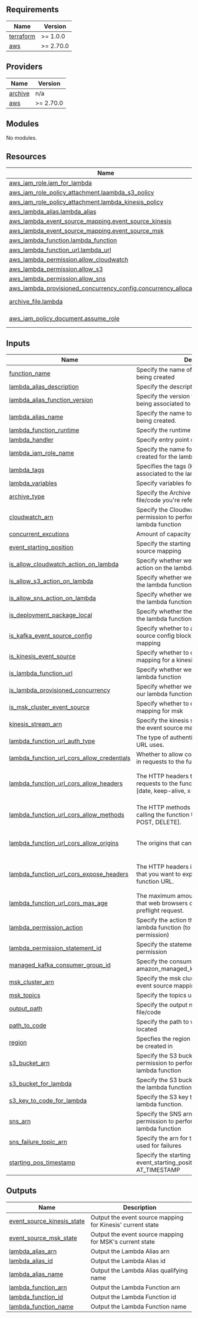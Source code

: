 ## Requirements

| Name | Version |
|------|---------|
| <a name="requirement_terraform"></a> [terraform](#requirement\_terraform) | >= 1.0.0 |
| <a name="requirement_aws"></a> [aws](#requirement\_aws) | >= 2.70.0 |

## Providers

| Name | Version |
|------|---------|
| <a name="provider_archive"></a> [archive](#provider\_archive) | n/a |
| <a name="provider_aws"></a> [aws](#provider\_aws) | >= 2.70.0 |

## Modules

No modules.

## Resources

| Name | Type |
|------|------|
| [aws_iam_role.iam_for_lambda](https://registry.terraform.io/providers/hashicorp/aws/latest/docs/resources/iam_role) | resource |
| [aws_iam_role_policy_attachment.laambda_s3_policy](https://registry.terraform.io/providers/hashicorp/aws/latest/docs/resources/iam_role_policy_attachment) | resource |
| [aws_iam_role_policy_attachment.lambda_kinesis_policy](https://registry.terraform.io/providers/hashicorp/aws/latest/docs/resources/iam_role_policy_attachment) | resource |
| [aws_lambda_alias.lambda_alias](https://registry.terraform.io/providers/hashicorp/aws/latest/docs/resources/lambda_alias) | resource |
| [aws_lambda_event_source_mapping.event_source_kinesis](https://registry.terraform.io/providers/hashicorp/aws/latest/docs/resources/lambda_event_source_mapping) | resource |
| [aws_lambda_event_source_mapping.event_source_msk](https://registry.terraform.io/providers/hashicorp/aws/latest/docs/resources/lambda_event_source_mapping) | resource |
| [aws_lambda_function.lambda_function](https://registry.terraform.io/providers/hashicorp/aws/latest/docs/resources/lambda_function) | resource |
| [aws_lambda_function_url.lambda_url](https://registry.terraform.io/providers/hashicorp/aws/latest/docs/resources/lambda_function_url) | resource |
| [aws_lambda_permission.allow_cloudwatch](https://registry.terraform.io/providers/hashicorp/aws/latest/docs/resources/lambda_permission) | resource |
| [aws_lambda_permission.allow_s3](https://registry.terraform.io/providers/hashicorp/aws/latest/docs/resources/lambda_permission) | resource |
| [aws_lambda_permission.allow_sns](https://registry.terraform.io/providers/hashicorp/aws/latest/docs/resources/lambda_permission) | resource |
| [aws_lambda_provisioned_concurrency_config.concurrency_allocation](https://registry.terraform.io/providers/hashicorp/aws/latest/docs/resources/lambda_provisioned_concurrency_config) | resource |
| [archive_file.lambda](https://registry.terraform.io/providers/hashicorp/archive/latest/docs/data-sources/file) | data source |
| [aws_iam_policy_document.assume_role](https://registry.terraform.io/providers/hashicorp/aws/latest/docs/data-sources/iam_policy_document) | data source |

## Inputs

| Name | Description | Type | Default | Required |
|------|-------------|------|---------|:--------:|
| <a name="input_function_name"></a> [function\_name](#input\_function\_name) | Specify the name of the lambda function being created | `string` | n/a | yes |
| <a name="input_lambda_alias_description"></a> [lambda\_alias\_description](#input\_lambda\_alias\_description) | Specify the description for the lambda alias. | `string` | n/a | yes |
| <a name="input_lambda_alias_function_version"></a> [lambda\_alias\_function\_version](#input\_lambda\_alias\_function\_version) | Specify the version for the lambda function being associated to the alias. | `string` | n/a | yes |
| <a name="input_lambda_alias_name"></a> [lambda\_alias\_name](#input\_lambda\_alias\_name) | Specify the name to use for the lambda alias being created. | `string` | n/a | yes |
| <a name="input_lambda_function_runtime"></a> [lambda\_function\_runtime](#input\_lambda\_function\_runtime) | Specify the runtime for the lambda function | `string` | n/a | yes |
| <a name="input_lambda_handler"></a> [lambda\_handler](#input\_lambda\_handler) | Specify entry point of your function | `string` | n/a | yes |
| <a name="input_lambda_iam_role_name"></a> [lambda\_iam\_role\_name](#input\_lambda\_iam\_role\_name) | Specify the name for the Iam role that will be created for the lambda function | `string` | n/a | yes |
| <a name="input_lambda_tags"></a> [lambda\_tags](#input\_lambda\_tags) | Specifies the tags (Key, Value pairs) to be associated to the lambda resources | `map(string)` | n/a | yes |
| <a name="input_lambda_variables"></a> [lambda\_variables](#input\_lambda\_variables) | Specify variables for our lambda function | `map(string)` | n/a | yes |
| <a name="input_archive_type"></a> [archive\_type](#input\_archive\_type) | Specify the Archive type to be used for the file/code you're referencing | `string` | `"ZIP"` | no |
| <a name="input_cloudwatch_arn"></a> [cloudwatch\_arn](#input\_cloudwatch\_arn) | Specify the Cloudwatch arn you want to give permission to perform an action on the lambda function | `string` | `""` | no |
| <a name="input_concurrent_excutions"></a> [concurrent\_excutions](#input\_concurrent\_excutions) | Amount of capacity to allocate | `number` | `1` | no |
| <a name="input_event_starting_position"></a> [event\_starting\_position](#input\_event\_starting\_position) | Specify the starting position for the event source mapping | `string` | `"LATEST"` | no |
| <a name="input_is_allow_cloudwatch_action_on_lambda"></a> [is\_allow\_cloudwatch\_action\_on\_lambda](#input\_is\_allow\_cloudwatch\_action\_on\_lambda) | Specify whether we'll allow Cloudwatch an action on the lambda function | `bool` | `false` | no |
| <a name="input_is_allow_s3_action_on_lambda"></a> [is\_allow\_s3\_action\_on\_lambda](#input\_is\_allow\_s3\_action\_on\_lambda) | Specify whether we'll allow S3 an action on the lambda function | `bool` | `false` | no |
| <a name="input_is_allow_sns_action_on_lambda"></a> [is\_allow\_sns\_action\_on\_lambda](#input\_is\_allow\_sns\_action\_on\_lambda) | Specify whether we'll allow SNS an action on the lambda function | `bool` | `false` | no |
| <a name="input_is_deployment_package_local"></a> [is\_deployment\_package\_local](#input\_is\_deployment\_package\_local) | Specify whether the zip file with the code for the lambda function is stored on S3. | `bool` | `false` | no |
| <a name="input_is_kafka_event_source_config"></a> [is\_kafka\_event\_source\_config](#input\_is\_kafka\_event\_source\_config) | Specify whether to add in the kafka event source config block for the msk event source mapping | `bool` | `false` | no |
| <a name="input_is_kinesis_event_source"></a> [is\_kinesis\_event\_source](#input\_is\_kinesis\_event\_source) | Specify whether to create the event source mapping for a kinesis stream | `bool` | `false` | no |
| <a name="input_is_lambda_function_url"></a> [is\_lambda\_function\_url](#input\_is\_lambda\_function\_url) | Specify whether we'll create a url for our lambda function | `bool` | `false` | no |
| <a name="input_is_lambda_provisioned_concurrency"></a> [is\_lambda\_provisioned\_concurrency](#input\_is\_lambda\_provisioned\_concurrency) | Specify whether we provision concurrency or our lambda function | `bool` | `false` | no |
| <a name="input_is_msk_cluster_event_source"></a> [is\_msk\_cluster\_event\_source](#input\_is\_msk\_cluster\_event\_source) | Specify whether to create the event source mapping for msk | `bool` | `false` | no |
| <a name="input_kinesis_stream_arn"></a> [kinesis\_stream\_arn](#input\_kinesis\_stream\_arn) | Specify the kinesis stream arn to be used in the event source mapping | `string` | `""` | no |
| <a name="input_lambda_function_url_auth_type"></a> [lambda\_function\_url\_auth\_type](#input\_lambda\_function\_url\_auth\_type) | The type of authentication that the function URL uses. | `string` | `"AWS_IAM"` | no |
| <a name="input_lambda_function_url_cors_allow_credentials"></a> [lambda\_function\_url\_cors\_allow\_credentials](#input\_lambda\_function\_url\_cors\_allow\_credentials) | Whether to allow cookies or other credentials in requests to the function URL. | `bool` | `false` | no |
| <a name="input_lambda_function_url_cors_allow_headers"></a> [lambda\_function\_url\_cors\_allow\_headers](#input\_lambda\_function\_url\_cors\_allow\_headers) | The HTTP headers that origins can include in requests to the function URL. For example: [date, keep-alive, x-custom-header]. | `set(string)` | <pre>[<br>  "date",<br>  "keep-alive"<br>]</pre> | no |
| <a name="input_lambda_function_url_cors_allow_methods"></a> [lambda\_function\_url\_cors\_allow\_methods](#input\_lambda\_function\_url\_cors\_allow\_methods) | The HTTP methods that are allowed when calling the function URL. For example: [GET, POST, DELETE]. | `set(string)` | <pre>[<br>  "*"<br>]</pre> | no |
| <a name="input_lambda_function_url_cors_allow_origins"></a> [lambda\_function\_url\_cors\_allow\_origins](#input\_lambda\_function\_url\_cors\_allow\_origins) | The origins that can access the function URL. | `set(string)` | <pre>[<br>  "*"<br>]</pre> | no |
| <a name="input_lambda_function_url_cors_expose_headers"></a> [lambda\_function\_url\_cors\_expose\_headers](#input\_lambda\_function\_url\_cors\_expose\_headers) | The HTTP headers in your function response that you want to expose to origins that call the function URL. | `set(string)` | <pre>[<br>  "keep-alive",<br>  "date"<br>]</pre> | no |
| <a name="input_lambda_function_url_cors_max_age"></a> [lambda\_function\_url\_cors\_max\_age](#input\_lambda\_function\_url\_cors\_max\_age) | The maximum amount of time, in seconds, that web browsers can cache results of a preflight request. | `number` | `0` | no |
| <a name="input_lambda_permission_action"></a> [lambda\_permission\_action](#input\_lambda\_permission\_action) | Specify the action that will be allowed on the lambda function (to be used in aws lambda permission) | `string` | `"lambda:InvokeFunction"` | no |
| <a name="input_lambda_permission_statement_id"></a> [lambda\_permission\_statement\_id](#input\_lambda\_permission\_statement\_id) | Specify the statement id for the aws lambda permission | `string` | `""` | no |
| <a name="input_managed_kafka_consumer_group_id"></a> [managed\_kafka\_consumer\_group\_id](#input\_managed\_kafka\_consumer\_group\_id) | Specify the consumer group id for the amazon\_managed\_kafka\_event\_source\_config | `string` | `""` | no |
| <a name="input_msk_cluster_arn"></a> [msk\_cluster\_arn](#input\_msk\_cluster\_arn) | Specify the msk cluster arn to be used in the event source mapping | `string` | `""` | no |
| <a name="input_msk_topics"></a> [msk\_topics](#input\_msk\_topics) | Specify the topics used in the msk cluster | `set(string)` | `[]` | no |
| <a name="input_output_path"></a> [output\_path](#input\_output\_path) | Specify the output name of the zipped file/code | `string` | `""` | no |
| <a name="input_path_to_code"></a> [path\_to\_code](#input\_path\_to\_code) | Specify the path to where your file/code is located | `string` | `""` | no |
| <a name="input_region"></a> [region](#input\_region) | Specfies the region in which this resouce will be created in | `string` | `"af-south-1"` | no |
| <a name="input_s3_bucket_arn"></a> [s3\_bucket\_arn](#input\_s3\_bucket\_arn) | Specify the S3 bucket arn you want to give permission to perform an action on the lambda function | `string` | `""` | no |
| <a name="input_s3_bucket_for_lambda"></a> [s3\_bucket\_for\_lambda](#input\_s3\_bucket\_for\_lambda) | Specify the S3 bucket where your code for the lambda function lives. | `string` | `""` | no |
| <a name="input_s3_key_to_code_for_lambda"></a> [s3\_key\_to\_code\_for\_lambda](#input\_s3\_key\_to\_code\_for\_lambda) | Specify the S3 key to your code for the lambda function. | `string` | `""` | no |
| <a name="input_sns_arn"></a> [sns\_arn](#input\_sns\_arn) | Specify the SNS arn you want to give permission to perform an action on the lambda function | `string` | `""` | no |
| <a name="input_sns_failure_topic_arn"></a> [sns\_failure\_topic\_arn](#input\_sns\_failure\_topic\_arn) | Specify the arn for the sns topic that will be used for failures | `string` | `""` | no |
| <a name="input_starting_pos_timestamp"></a> [starting\_pos\_timestamp](#input\_starting\_pos\_timestamp) | Specify the starting position timestamp only if event\_starting\_position is set to AT\_TIMESTAMP | `string` | `""` | no |

## Outputs

| Name | Description |
|------|-------------|
| <a name="output_event_source_kinesis_state"></a> [event\_source\_kinesis\_state](#output\_event\_source\_kinesis\_state) | Output the event source mapping for Kinesis' current state |
| <a name="output_event_source_msk_state"></a> [event\_source\_msk\_state](#output\_event\_source\_msk\_state) | Output the event source mapping for MSK's current state |
| <a name="output_lambda_alias_arn"></a> [lambda\_alias\_arn](#output\_lambda\_alias\_arn) | Output the Lambda Alias arn |
| <a name="output_lambda_alias_id"></a> [lambda\_alias\_id](#output\_lambda\_alias\_id) | Output the Lambda Alias id |
| <a name="output_lambda_alias_name"></a> [lambda\_alias\_name](#output\_lambda\_alias\_name) | Output the Lambda Alias qualifying name |
| <a name="output_lambda_function_arn"></a> [lambda\_function\_arn](#output\_lambda\_function\_arn) | Output the Lambda Function arn |
| <a name="output_lambda_function_id"></a> [lambda\_function\_id](#output\_lambda\_function\_id) | Output the Lambda Function id |
| <a name="output_lambda_function_name"></a> [lambda\_function\_name](#output\_lambda\_function\_name) | Output the Lambda Function name |
